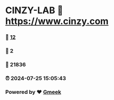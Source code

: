 # CINZY-LAB :link: https://www.cinzy.com 
### :page_facing_up: [12](https://www.cinzy.com/tag.html) 
### :speech_balloon: 2 
### :hibiscus: 21836 
### :alarm_clock: 2024-07-25 15:05:43 
### Powered by :heart: [Gmeek](https://github.com/Meekdai/Gmeek)

